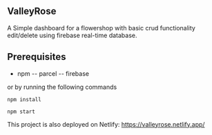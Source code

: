 ## ValleyRose

A Simple dashboard for a flowershop with basic crud functionality edit/delete using firebase real-time database. 

## Prerequisites

- npm
-- parcel
-- firebase 

or by running the following commands

```npm
npm install 
```

```npm
npm start
```

This project is also deployed on Netlify: https://valleyrose.netlify.app/

